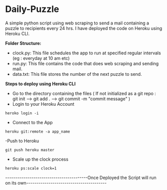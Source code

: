 # Daily-Puzzle
A simple python script using web scraping to send a mail containing a puzzle to recipients every 24 hrs.
I have deployed the code on Heroku using Heroku CLI.


**Folder Structure:**
- clock.py: This file schedules the app to run at specified regular intervals (eg : everyday at 10 am etc)
- run.py: This file contains the code that does web scraping and sending mail.
- data.txt: This file stores the number of the next puzzle to send.

**Steps to deploy using Heroku CLI**
- Go to the directory containing the files ( If not initialized as a git repo : git init --> git add . --> git commit -m "commit message" )
- Login to your Heroku Account
```
heroko login -i
```
- Connect to the App
```
heroku git:remote -a app_name
```
-Push to Heroku 
```
git push heroku master
```
- Scale up the clock process 
```
heroku ps:scale clock=1
```

-----------------------------------------Once Deployed the Script will run on its own----------------------------------------
